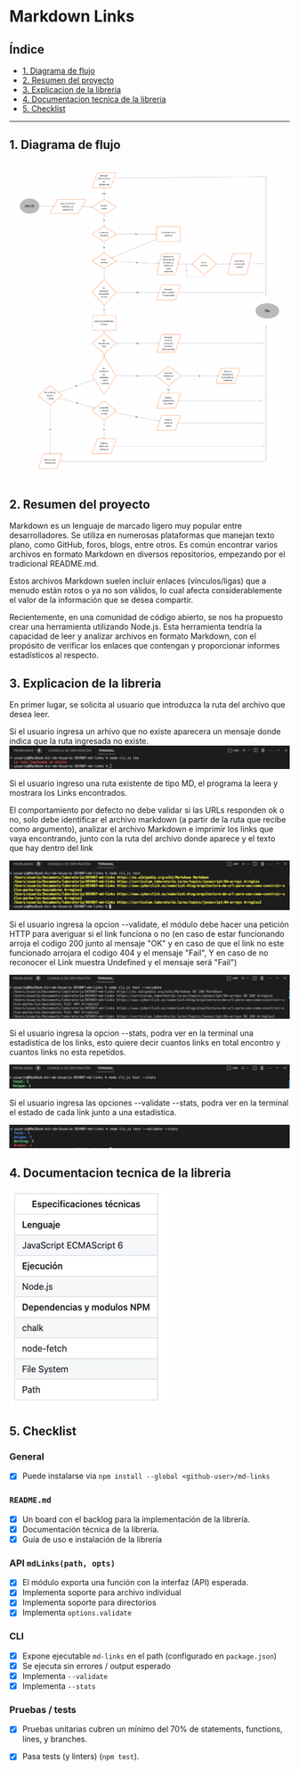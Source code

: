 # Markdown Links

## Índice
* [1. Diagrama de flujo](#1-diagrama-de-flujo)
* [2. Resumen del proyecto](#2-resumen-del-proyecto)
* [3. Explicacion de la libreria](#3-explicacion-de-la-libreria)
* [4. Documentacion tecnica de la libreria](#4-documentacion-tecnica-de-la-libreria)
* [5. Checklist](#5-checklist)


***

## 1. Diagrama de flujo
![diagramaDeFlujo](https://github.com/carolinamoralese/DEV007-md-links/blob/e9fc908e84e1da43d3648b696616a8c13cabbebe/imagenes/imagenSeis.png)


## 2. Resumen del proyecto

Markdown es un lenguaje de marcado ligero muy popular entre desarrolladores. Se utiliza en numerosas plataformas que manejan texto plano, como GitHub, foros, blogs, entre otros. Es común encontrar varios archivos en formato Markdown en diversos repositorios, empezando por el tradicional README.md.

Estos archivos Markdown suelen incluir enlaces (vínculos/ligas) que a menudo están rotos o ya no son válidos, lo cual afecta considerablemente el valor de la información que se desea compartir.

Recientemente, en una comunidad de código abierto, se nos ha propuesto crear una herramienta utilizando Node.js. Esta herramienta tendría la capacidad de leer y analizar archivos en formato Markdown, con el propósito de verificar los enlaces que contengan y proporcionar informes estadísticos al respecto.

## 3. Explicacion de la libreria

En primer lugar, se solicita al usuario que introduzca la ruta del archivo que desea leer.

Si el usuario ingresa un arhivo que no existe aparecera un mensaje donde indica que la ruta ingresada no existe.
![ingresoPath](https://github.com/carolinamoralese/DEV007-md-links/blob/8a7f97eb261ad9b437e7680e5c51bce7ac9fb8fa/imagenes/Captura%20de%20pantalla%202023-07-19%20a%20la(s)%203.45.10%20p.m..png)


Si el usuario ingreso una ruta existente de tipo MD, el programa la leera y mostrara los Links encontrados.

El comportamiento por defecto no debe validar si las URLs responden ok o no, solo debe identificar el archivo markdown (a partir de la ruta que recibe como argumento), analizar el archivo Markdown e imprimir los links que vaya encontrando, junto con la ruta del archivo donde aparece y el texto que hay dentro del link 

![ingresoPath](https://github.com/carolinamoralese/DEV007-md-links/blob/e9fc908e84e1da43d3648b696616a8c13cabbebe/imagenes/imagenUno.png)


Si el usuario ingresa la opcion --validate, el módulo debe hacer una petición HTTP para averiguar si el link funciona o no (en caso de estar funcionando arroja el codigo 200 junto al mensaje "OK" y en caso de que el link no este funcionado arrojara el codigo 404 y el mensaje "Fail", Y en caso de no reconocer el Link muestra Undefined y el mensaje será "Fail")

![ingresoValidate](https://github.com/carolinamoralese/DEV007-md-links/blob/e9fc908e84e1da43d3648b696616a8c13cabbebe/imagenes/imagenDos.png)


Si el usuario ingresa la opcion --stats, podra ver en la terminal una estadistica de los links, esto quiere decir cuantos links en total encontro y cuantos links no esta repetidos.

![ingresoStats](https://github.com/carolinamoralese/DEV007-md-links/blob/e9fc908e84e1da43d3648b696616a8c13cabbebe/imagenes/imagenCuatro.png)


Si el usuario ingresa las opciones --validate --stats, podra ver en la terminal el estado de cada link junto a una estadistica.

![ingresoStatsValidate](https://github.com/carolinamoralese/DEV007-md-links/blob/e9fc908e84e1da43d3648b696616a8c13cabbebe/imagenes/imagenCinco.png)



## 4. Documentacion tecnica de la libreria

![documentacion](https://github.com/carolinamoralese/DEV007-md-links/blob/729fda8ae31b32b31d6db60ec11256cf71a7d0da/imagenes/documentacion.png)

## 5. Checklist

### General

* [x] Puede instalarse via `npm install --global <github-user>/md-links`

### `README.md`

* [x] Un board con el backlog para la implementación de la librería.
* [x] Documentación técnica de la librería.
* [x] Guía de uso e instalación de la librería

### API `mdLinks(path, opts)`

* [x] El módulo exporta una función con la interfaz (API) esperada.
* [x] Implementa soporte para archivo individual
* [x] Implementa soporte para directorios
* [x] Implementa `options.validate`

### CLI

* [x] Expone ejecutable `md-links` en el path (configurado en `package.json`)
* [x] Se ejecuta sin errores / output esperado
* [x] Implementa `--validate`
* [x] Implementa `--stats`

### Pruebas / tests

* [x] Pruebas unitarias cubren un mínimo del 70% de statements, functions,
  lines, y branches.
* [x] Pasa tests (y linters) (`npm test`).



